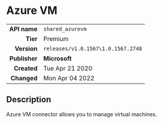 # Azure VM
| | |
|-:|-|
|**API name**|`shared_azurevm`|
|**Tier**|Premium|
|**Version**|`releases/v1.0.1567\1.0.1567.2748`|
|**Publisher**|**Microsoft**|
|**Created**|Tue Apr 21 2020|
|**Changed**|Mon Apr 04 2022|

## Description
Azure VM connector allows you to manage virtual machines.
